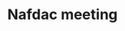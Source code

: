 ---
title: Nafdac meeting
layout: default
file_image: /uploads/nafdac2.jpg
image_caption_text: |-
  From L-R in this image splecificy
image_description: |-
  bloah bloah blah of this image...
---